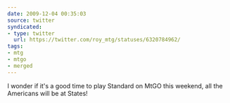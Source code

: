 ```yaml
---
date: 2009-12-04 00:35:03
source: twitter
syndicated:
- type: twitter
  url: https://twitter.com/roy_mtg/statuses/6320784962/
tags:
- mtg
- mtgo
- merged
---
```


I wonder if it's a good time to play Standard on MtGO this weekend, all the Americans will be at States!
